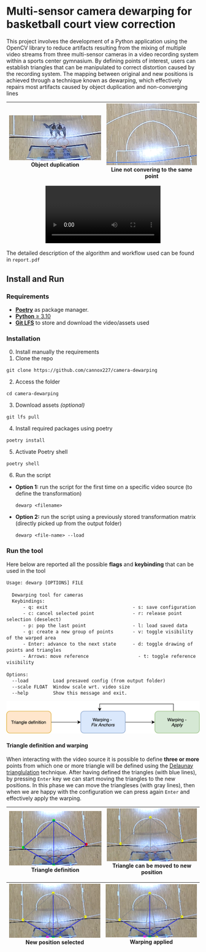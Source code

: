 # Multi-sensor camera dewarping for basketball court view correction

This project involves the development of a Python application using the OpenCV library to reduce artifacts resulting from the mixing of multiple video streams from three multi-sensor cameras in a video recording system within a sports center gymnasium. By defining points of interest, users can establish triangles that can be manipulated to correct distortion caused by the recording system. The mapping between original and new positions is achieved through a technique known as dewarping, which effectively repairs most artifacts caused by object duplication and non-converging lines

|![](media/double-player.png)<br>Object duplication|![](media/line-cross.png)<br>Line not convering to the same point|
|:-:|:-:|

<div align="center">
  <video src="https://github.com/cannox227/camera-dewarping/assets/33253895/bebb5a97-0931-4b65-b69a-aefee43d86c2" style="width=50%" />
</div>

The detailed description of the algorithm and workflow used can be found in `report.pdf`

## Install and Run
### Requirements
- [**Poetry**](https://python-poetry.org/docs/basic-usage/) as package manager.
- [**Python** &ge; 3.10](https://www.python.org) 
- [**Git LFS**](https://docs.github.com/en/repositories/working-with-files/managing-large-files/installing-git-large-file-storage) to store and download the video/assets used

### Installation
0. Install manually the requirements
1. Clone the repo
```
git clone https://github.com/cannox227/camera-dewarping
```
2. Access the folder
```
cd camera-dewarping
```
3. Download assets *(optional)*
```
git lfs pull
```
4. Install required packages using poetry
```
poetry install
```
5. Activate Poetry shell
```
poetry shell
```
6. Run the script
- **Option 1:** run the script for the first time on a specific video source (to define the transformation)
  ```
  dewarp <filename>
  ```
- **Option 2:** run the script using a previously stored transformation matrix  (directly picked up from the output folder)
  ```
  dewarp <file-name> --load 
  ```
### Run the tool
Here below are reported all the possible **flags** and **keybinding** that can be used in the tool
```
Usage: dewarp [OPTIONS] FILE

  Dewarping tool for cameras
  Keybindings:
      - q: exit                               - s: save configuration
      - c: cancel selected point              - r: release point selection (deselect)
      - p: pop the last point                 - l: load saved data
      - g: create a new group of points       - v: toggle visibility of the warped area
      - Enter: advance to the next state      - d: toggle drawing of points and triangles
      - Arrows: move reference                  - t: toggle reference visibility

Options:
  --load         Load presaved config (from output folder)
  --scale FLOAT  Window scale wrt. video size
  --help         Show this message and exit.
```

<div style="text-align: center;">
    <img src="media/workflow-warping.png" alt="workflow-warping">
</div>

#### Triangle definition and warping
When interacting with the video source it is possible to define **three or more** points from which one or more triangle will be defined using the [Delaunay trianglulation](https://en.wikipedia.org/wiki/Delaunay_triangulation) technique. 
After having defined the triangles (with blue lines), by pressing `Enter` key we can start moving the triangles to the new positions.
In this phase we can move the triangleses (with gray lines), then when we are happy with the configuration we can press again `Enter` and effectively apply the warping.

|![](media/triangle_1.png)<br>Triangle definition|![](media/triangle_2.png)<br>Triangle can be moved to new position|
|:-:|:-:|

|![](media/triangle_3.png)<br>New position selected|![](media/triangle_4.png)<br>Warping applied|
|:-:|:-:|

<div style="display: flex; justify-content: center; align-items: center; height: 100vh;">
    <table>
        <tr>
            <td style="text-align: center;"><img src="media/triangle_5.png" alt="Final result"><br>Final result</td>
        </tr>
    </table>
</div>

<div align="center">
  <video src="https://github.com/cannox227/camera-dewarping/assets/33253895/386bcb30-5563-45fb-96de-b691753e3db9" style="width=50%" />
</div>

#### Handling different groups of triangles
Considering the fact that Delaunay triangulation returns a group of triangles that share the same points (some of which are indeed common vertices) and artifacts don't always occur in nearby areas of the court, it's necessary to ensure the user can define more than one group of triangles.

By pressing the `g` key, it's possible to define additional groups of triangles, thus applying more than one Delaunay triangulation completely independently.

<div align="center">
  <video src="https://github.com/cannox227/camera-dewarping/assets/33253895/03f500bd-53cf-4c51-8bcb-0a602d1dccfa" style="width=50%" />
</div>
    
#### Erasing a specific point / Erasing the last added point
Another proposed feature involves deleting a specific point by selecting it and pressing the `c` key (cancel), or deleting the last added point with the `p` key (pop).

<div align="center">
  <video src="https://github.com/cannox227/camera-dewarping/assets/33253895/203383c0-3a27-47ff-98a0-00ac9b8a21a5" style="width=50%" />
</div>


#### Saving the transformation
After having defined the new triangles and having applied the warping, it is possible to store the information regarding each group of old and new triangles and the correspective transformation matrix. This can be achieved by pressing the key `s`. The files are stored as **pickle objects** in the `output` folder in `.pkl` [format](https://docs.python.org/3/library/pickle.html)
